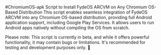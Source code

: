#ChromiumOS-apk
Script to Install FydeOS ARCVM on Any Chromium OS-Based Distribution
This script enables seamless integration of FydeOS ARCVM into any Chromium OS-based distribution, providing full Android application support, including Google Play Services. It allows users to run Android apps natively without compiling the OS from scratch.

Please note: This script is currently in beta, and while it offers powerful functionality, it may contain bugs or limitations. It's recommended for testing and development purposes only. 🚀
